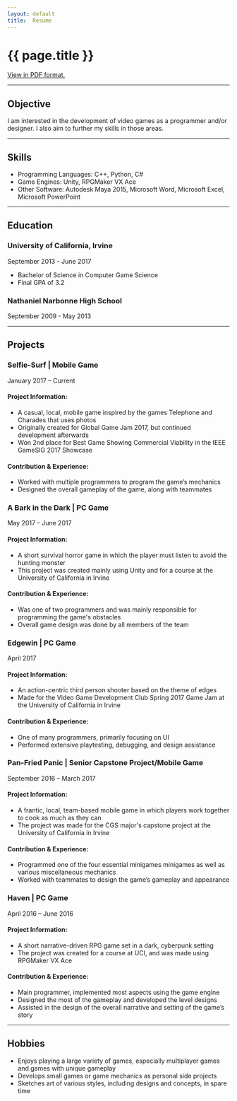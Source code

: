 ```yaml
---
layout:	default
title:	Resume
---
```


# {{ page.title }}

[View in PDF format.](/fitzpatrickkm_resumeNP.pdf)

---

## Objective

I am interested in the development of video games as a programmer and/or designer. I also aim to further
my skills in those areas.

---

## Skills
* Programming Languages: C++, Python, C#
* Game Engines: Unity, RPGMaker VX Ace
* Other Software: Autodesk Maya 2015, Microsoft Word, Microsoft Excel, Microsoft PowerPoint

---

## Education
### University of California, Irvine
September 2013 - June 2017

* Bachelor of Science in Computer Game Science
* Final GPA of 3.2

### Nathaniel Narbonne High School
September 2009 - May 2013

---

## Projects
### Selfie-Surf | Mobile Game
January 2017 – Current
#### Project Information:
* A casual, local, mobile game inspired by the games Telephone and Charades that uses photos
* Originally created for Global Game Jam 2017,  but continued development afterwards
* Won 2nd place for Best Game Showing Commercial Viability in the IEEE GameSIG 2017 Showcase

#### Contribution & Experience:
* Worked with multiple programmers to program the game’s mechanics
* Designed the overall gameplay of the game, along with teammates

### A Bark in the Dark | PC Game 
May 2017 – June 2017
#### Project Information:
* A short survival horror game in which the player must listen to avoid the hunting monster
* This project was created mainly using Unity and for a course at the University of California in Irvine

#### Contribution & Experience:
* Was one of two programmers and was mainly responsible for programming the game's obstacles 
* Overall game design was done by all members of the team

### Edgewin | PC Game
April 2017
#### Project Information:
* An action-centric third person shooter based on the theme of edges
* Made for the Video Game Development Club Spring 2017 Game Jam at the University of California in Irvine

#### Contribution & Experience:
* One of many programmers, primarily focusing on UI
* Performed extensive playtesting, debugging, and design assistance

### Pan-Fried Panic | Senior Capstone Project/Mobile Game                     
September 2016 – March 2017
#### Project Information:
* A frantic, local, team-based mobile game in which players work together to cook as much as they can
* The project was made for the CGS major's capstone project at the University of California in Irvine

#### Contribution & Experience:
* Programmed one of the four essential minigames minigames as well as various miscellaneous mechanics
* Worked with teammates to design the game’s gameplay and appearance

### Haven | PC Game
April 2016 – June 2016   
#### Project Information:
* A short narrative-driven RPG game set in a dark, cyberpunk setting
* The project was created for a course at UCI, and was made using RPGMaker VX Ace

#### Contribution & Experience:
* Main programmer, implemented most aspects using the game engine
* Designed the most of the gameplay and developed the level designs
* Assisted in the design of the overall narrative and setting of the game’s story

---

## Hobbies

* Enjoys playing a large variety of games, especially multiplayer games and games with unique gameplay
* Develops small games or game mechanics as personal side projects 
* Sketches art of various styles, including designs and concepts, in spare time
